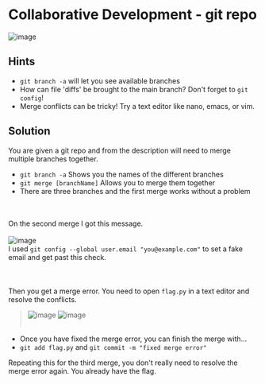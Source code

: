 # Collaborative Development - git repo
![image](https://github.com/JosephB10/CTF-Writeups/assets/105746932/6c19d797-c082-47c0-8bef-8a64cf1f1244)
## Hints
- `git branch -a` will let you see available branches
- How can file 'diffs' be brought to the main branch? Don't forget to `git config`!
- Merge conflicts can be tricky! Try a text editor like nano, emacs, or vim.
## Solution
You are given a git repo and from the description will need to merge multiple branches together. 
- `git branch -a` Shows you the names of the different branches
- `git merge [branchName]` Allows you to merge them together
- There are three branches and the first merge works without a problem

<br><br>
On the second merge I got this message.
<br><br>
![image](https://github.com/JosephB10/CTF-Writeups/assets/105746932/0d3391d0-782a-433e-9d41-3acaa20ec9e1)
<br>
I used `git config --global user.email "you@example.com"` to set a fake email and get past this check.
<br><br><br><br>
Then you get a merge error. You need to open `flag.py` in a text editor and resolve the conflicts.
> ![image](https://github.com/JosephB10/CTF-Writeups/assets/105746932/df39b74b-c589-441c-9e1e-f79607804dcd)
> ![image](https://github.com/JosephB10/CTF-Writeups/assets/105746932/70c320bc-0b96-4553-966d-37721ee859db)
<br><br>
- Once you have fixed the merge error, you can finish the merge with...
- `git add flag.py` and `git commit -m "fixed merge error"`

Repeating this for the third merge, you don't really need to resolve the merge error again. You already have the flag.
